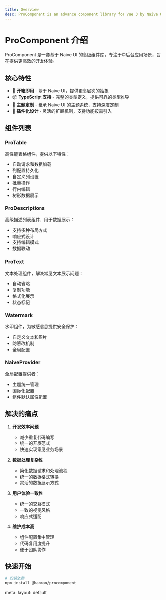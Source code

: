```yaml
---
title: Overview
desc: ProComponent is an advance component library for Vue 3 by Naive UI.
---
```


# ProComponent 介绍

ProComponent 是一套基于 Naive UI 的高级组件库，专注于中后台应用场景，旨在提供更高效的开发体验。

## 核心特性

- 🚀 **开箱即用** - 基于 Naive UI，提供更高层次的抽象
- 📦 **TypeScript 支持** - 完整的类型定义，提供可靠的类型推导
- 🎨 **主题定制** - 继承 Naive UI 的主题系统，支持深度定制
- 🔌 **插件化设计** - 灵活的扩展机制，支持功能按需引入

## 组件列表

### ProTable
高性能表格组件，提供以下特性：
- 自动请求和数据加载
- 列配置持久化
- 自定义列设置
- 批量操作
- 行内编辑
- 树形数据展示

### ProDescriptions
高级描述列表组件，用于数据展示：
- 支持多种布局方式
- 响应式设计
- 支持编辑模式
- 数据联动

### ProText
文本处理组件，解决常见文本展示问题：
- 自动省略
- 复制功能
- 格式化展示
- 状态标记

### Watermark
水印组件，为敏感信息提供安全保护：
- 自定义文本和图片
- 防篡改机制
- 全局配置

### NaiveProvider
全局配置提供者：
- 主题统一管理
- 国际化配置
- 组件默认属性配置

## 解决的痛点

1. **开发效率问题**
   - 减少重复代码编写
   - 统一的开发范式
   - 快速实现常见业务场景

2. **数据处理复杂性**
   - 简化数据请求和处理流程
   - 统一的数据格式转换
   - 灵活的数据展示方式

3. **用户体验一致性**
   - 统一的交互模式
   - 一致的视觉风格
   - 响应式适配

4. **维护成本高**
   - 组件配置集中管理
   - 代码复用度提升
   - 便于团队协作

## 快速开始

```bash
# 安装依赖
npm install @banmao/procomponent
```


<route lang="yaml">
meta:
   layout: default
</route>
